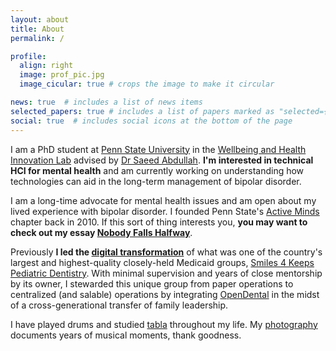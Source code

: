 ```yaml
---
layout: about
title: About
permalink: /

profile:
  align: right
  image: prof_pic.jpg
  image_cicular: true # crops the image to make it circular

news: true  # includes a list of news items
selected_papers: true # includes a list of papers marked as "selected={true}"
social: true  # includes social icons at the bottom of the page
---
```


I am a PhD student at [Penn State
University](https://ist.psu.edu/prospective/graduate/phd-informatics) in the
[Wellbeing and Health Innovation Lab](https://whilab.org) advised by <a
href="https://saeedabdullah.com">Dr Saeed Abdullah</a>. **I'm interested in
technical HCI for mental health** and am currently working on understanding how
technologies can aid in the long-term management of bipolar disorder.

<span data-nosnippet>I am a long-time advocate for mental health issues and am
open about my lived experience with bipolar disorder. I founded Penn State's
[Active Minds](https://www.activeminds.org) chapter back in 2010. If this sort
of thing interests you, **you may want to check out my essay [Nobody Falls
Halfway](/nobody-falls-halfway/)**.</span>

Previously **I led the [digital
transformation](https://en.wikipedia.org/wiki/Digital_transformation)** of what
was one of the country's largest and highest-quality closely-held Medicaid
groups, [Smiles 4 Keeps Pediatric Dentistry](https://www.smiles4keeps.com).
With minimal supervision and years of close mentorship by its owner,
I stewarded this unique group from paper operations to centralized (and
salable) operations by integrating [OpenDental](https://www.opendental.com) in
the midst of a cross-generational transfer of family leadership.

I have played drums and studied [tabla](/tabla/) throughout my life. My
[photography](/gallery/) documents years of musical moments, thank goodness.
